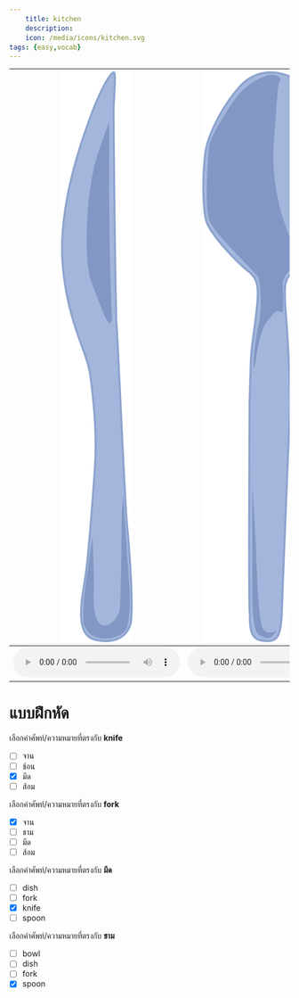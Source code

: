 ```yaml
---
    title: kitchen
    description: 
    icon: /media/icons/kitchen.svg
tags: {easy,vocab}
---
```


<div class="carrousel">

|![](/media/img/kitchen/knife.svg)|![](/media/img/kitchen/spoon.svg)|![](/media/img/kitchen/bowl.svg)|![](/media/img/kitchen/dish.svg)|![](/media/img/kitchen/fork.svg)|
|-------------------------------|-------------------------------|-------------------------------|-------------------------------|-------------------------------|
|![](/media/audio/knife.mp3)|![](/media/audio/spoon.mp3)|![](/media/audio/bowl.mp3)|![](/media/audio/dish.mp3)|![](/media/audio/fork.mp3)|

</div>



# แบบฝึกหัด


 เลือกคำศัพท์/ความหมายที่ตรงกับ **knife**
 - [ ] จาน
 - [ ] ช้อน
 - [x] มีด
 - [ ] ส้อม

 เลือกคำศัพท์/ความหมายที่ตรงกับ **fork**
 - [x] จาน
 - [ ] ชาม
 - [ ] มีด
 - [ ] ส้อม

 เลือกคำศัพท์/ความหมายที่ตรงกับ **มีด**
 - [ ] dish
 - [ ] fork
 - [x] knife
 - [ ] spoon

 เลือกคำศัพท์/ความหมายที่ตรงกับ **ชาม**
 - [ ] bowl
 - [ ] dish
 - [ ] fork
 - [x] spoon
